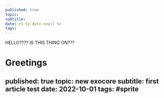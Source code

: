 ```yaml
---
published: true
topic: 
subtitle: 
date: <% tp.date.now() %>
tags: 
---
```

HELLO???? IS THIS THING ON???
# Greetings 
published: true
topic: new exocore
subtitle: first article test
date: 2022-10-01
tags: #sprite
---

# 